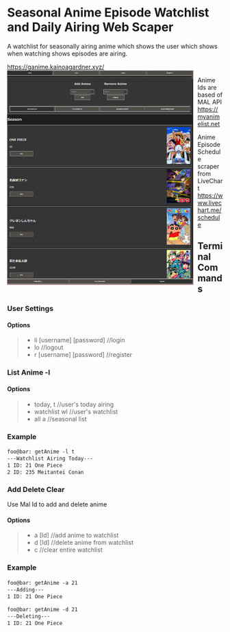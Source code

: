 <h1 align="left">Seasonal Anime Episode Watchlist and Daily Airing Web Scaper</h1>
A watchlist for seasonally airing anime which shows the user which shows when watching shows episodes are airing. 

<https://ganime.kainoagardner.xyz/>
<img src="ganime.png"
     alt="Image"
     style="float: left; margin-right: 10px; height: 500px" />

Anime Ids are based of MAL API
<https://myanimelist.net>

Anime Episode Schedule scraper from LiveChart
<https://www.livechart.me/schedule>

<h2>Terminal Commands</h2>
<h3>User Settings</h3>

#### Options 
>
> - li [username] [password] //login 
> - lo //logout
> - r [username] [password] //register


<h3>List Anime -l</h3>

#### Options 
>
> - today, t  //user's today airing
> - watchlist wl  //user's watchlist
> - all a //seasonal list

<h3>Example</h3>

```shell
foo@bar: getAnime -l t
---Watchlist Airing Today---
1 ID: 21 One Piece
2 ID: 235 Meitantei Conan
```

<h3>Add Delete Clear</h3>
<p>Use Mal Id to add and delete anime</p>

#### Options 
>
> - a [Id] //add anime to watchlist
> - d [Id]  //delete anime from watchlist
> - c //clear entire watchlist

<h3>Example</h3>

```shell
foo@bar: getAnime -a 21
---Adding---
1 ID: 21 One Piece
```

```shell
foo@bar: getAnime -d 21
---Deleting---
1 ID: 21 One Piece
```




